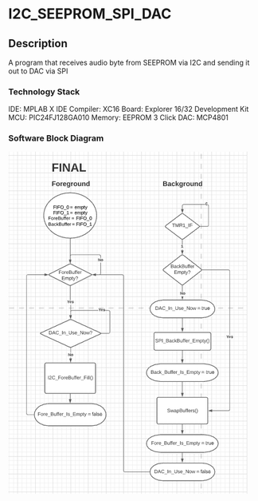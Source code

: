 # I2C_SEEPROM_SPI_DAC

## Description
A program that receives audio byte from SEEPROM via I2C and sending it out to DAC via SPI

### Technology Stack
IDE: MPLAB X IDE
Compiler: XC16
Board: Explorer 16/32 Development Kit
MCU: PIC24FJ128GA010
Memory: EEPROM 3 Click
DAC: MCP4801

### Software Block Diagram
![Alt text](https://github.com/gokcit/I2C_SEEPROM_SPI_DAC/blob/main/block_diagram.png "Software Block Diagram")
